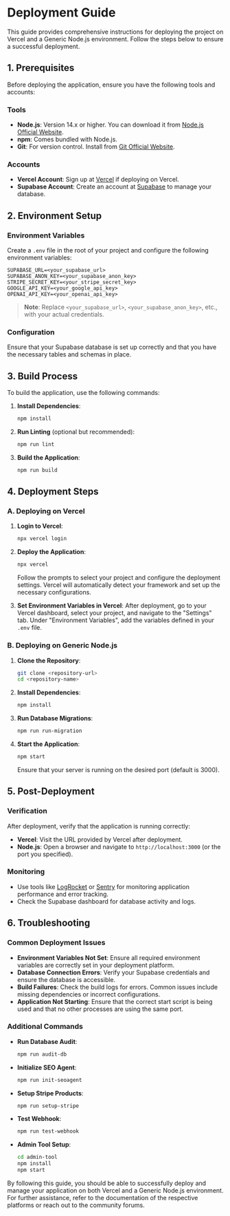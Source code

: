 # Deployment Guide

This guide provides comprehensive instructions for deploying the project on Vercel and a Generic Node.js environment. Follow the steps below to ensure a successful deployment.

## 1. Prerequisites

Before deploying the application, ensure you have the following tools and accounts:

### Tools
- **Node.js**: Version 14.x or higher. You can download it from [Node.js Official Website](https://nodejs.org/).
- **npm**: Comes bundled with Node.js.
- **Git**: For version control. Install from [Git Official Website](https://git-scm.com/).

### Accounts
- **Vercel Account**: Sign up at [Vercel](https://vercel.com/signup) if deploying on Vercel.
- **Supabase Account**: Create an account at [Supabase](https://supabase.io/) to manage your database.

## 2. Environment Setup

### Environment Variables
Create a `.env` file in the root of your project and configure the following environment variables:

```plaintext
SUPABASE_URL=<your_supabase_url>
SUPABASE_ANON_KEY=<your_supabase_anon_key>
STRIPE_SECRET_KEY=<your_stripe_secret_key>
GOOGLE_API_KEY=<your_google_api_key>
OPENAI_API_KEY=<your_openai_api_key>
```

> **Note**: Replace `<your_supabase_url>`, `<your_supabase_anon_key>`, etc., with your actual credentials.

### Configuration
Ensure that your Supabase database is set up correctly and that you have the necessary tables and schemas in place.

## 3. Build Process

To build the application, use the following commands:

1. **Install Dependencies**:
   ```bash
   npm install
   ```

2. **Run Linting** (optional but recommended):
   ```bash
   npm run lint
   ```

3. **Build the Application**:
   ```bash
   npm run build
   ```

## 4. Deployment Steps

### A. Deploying on Vercel

1. **Login to Vercel**:
   ```bash
   npx vercel login
   ```

2. **Deploy the Application**:
   ```bash
   npx vercel
   ```

   Follow the prompts to select your project and configure the deployment settings. Vercel will automatically detect your framework and set up the necessary configurations.

3. **Set Environment Variables in Vercel**:
   After deployment, go to your Vercel dashboard, select your project, and navigate to the "Settings" tab. Under "Environment Variables", add the variables defined in your `.env` file.

### B. Deploying on Generic Node.js

1. **Clone the Repository**:
   ```bash
   git clone <repository-url>
   cd <repository-name>
   ```

2. **Install Dependencies**:
   ```bash
   npm install
   ```

3. **Run Database Migrations**:
   ```bash
   npm run run-migration
   ```

4. **Start the Application**:
   ```bash
   npm start
   ```

   Ensure that your server is running on the desired port (default is 3000).

## 5. Post-Deployment

### Verification
After deployment, verify that the application is running correctly:

- **Vercel**: Visit the URL provided by Vercel after deployment.
- **Node.js**: Open a browser and navigate to `http://localhost:3000` (or the port you specified).

### Monitoring
- Use tools like [LogRocket](https://logrocket.com/) or [Sentry](https://sentry.io/) for monitoring application performance and error tracking.
- Check the Supabase dashboard for database activity and logs.

## 6. Troubleshooting

### Common Deployment Issues

- **Environment Variables Not Set**: Ensure all required environment variables are correctly set in your deployment platform.
- **Database Connection Errors**: Verify your Supabase credentials and ensure the database is accessible.
- **Build Failures**: Check the build logs for errors. Common issues include missing dependencies or incorrect configurations.
- **Application Not Starting**: Ensure that the correct start script is being used and that no other processes are using the same port.

### Additional Commands
- **Run Database Audit**:
   ```bash
   npm run audit-db
   ```

- **Initialize SEO Agent**:
   ```bash
   npm run init-seoagent
   ```

- **Setup Stripe Products**:
   ```bash
   npm run setup-stripe
   ```

- **Test Webhook**:
   ```bash
   npm run test-webhook
   ```

- **Admin Tool Setup**:
   ```bash
   cd admin-tool
   npm install
   npm start
   ```

By following this guide, you should be able to successfully deploy and manage your application on both Vercel and a Generic Node.js environment. For further assistance, refer to the documentation of the respective platforms or reach out to the community forums.